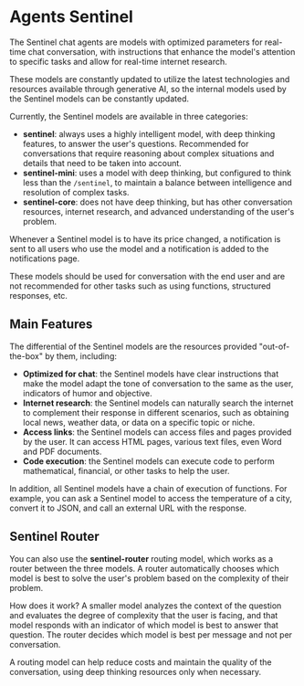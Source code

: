 # Agents Sentinel

The Sentinel chat agents are models with optimized parameters for real-time chat conversation, with instructions that enhance the model's attention to specific tasks and allow for real-time internet research.

These models are constantly updated to utilize the latest technologies and resources available through generative AI, so the internal models used by the Sentinel models can be constantly updated.

Currently, the Sentinel models are available in three categories:

- **sentinel**: always uses a highly intelligent model, with deep thinking features, to answer the user's questions. Recommended for conversations that require reasoning about complex situations and details that need to be taken into account.
- **sentinel-mini**: uses a model with deep thinking, but configured to think less than the `/sentinel`, to maintain a balance between intelligence and resolution of complex tasks.
- **sentinel-core**: does not have deep thinking, but has other conversation resources, internet research, and advanced understanding of the user's problem.

Whenever a Sentinel model is to have its price changed, a notification is sent to all users who use the model and a notification is added to the notifications page.

These models should be used for conversation with the end user and are not recommended for other tasks such as using functions, structured responses, etc.

## Main Features

The differential of the Sentinel models are the resources provided "out-of-the-box" by them, including:

- **Optimized for chat**: the Sentinel models have clear instructions that make the model adapt the tone of conversation to the same as the user, indicators of humor and objective.
- **Internet research**: the Sentinel models can naturally search the internet to complement their response in different scenarios, such as obtaining local news, weather data, or data on a specific topic or niche.
- **Access links**: the Sentinel models can access files and pages provided by the user. It can access HTML pages, various text files, even Word and PDF documents.
- **Code execution**: the Sentinel models can execute code to perform mathematical, financial, or other tasks to help the user.

In addition, all Sentinel models have a chain of execution of functions. For example, you can ask a Sentinel model to access the temperature of a city, convert it to JSON, and call an external URL with the response.

## Sentinel Router

You can also use the **sentinel-router** routing model, which works as a router between the three models. A router automatically chooses which model is best to solve the user's problem based on the complexity of their problem.

How does it work? A smaller model analyzes the context of the question and evaluates the degree of complexity that the user is facing, and that model responds with an indicator of which model is best to answer that question. The router decides which model is best per message and not per conversation.

A routing model can help reduce costs and maintain the quality of the conversation, using deep thinking resources only when necessary.